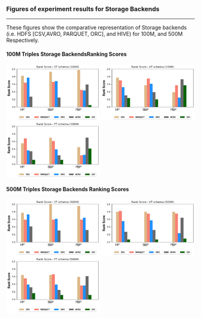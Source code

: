 ### Figures of experiment results for Storage Backends
---

These figures show the comparative representation of Storage backends (i.e. HDFS [CSV,AVRO, PARQUET, ORC], and HIVE) for 100M, and 500M Respectively.

#### 100M Triples Storage BackendsRanking Scores


<img src="figures/DistributedExperiments/storageRankingScores/100M/StorageFormats_100M_ST.png" alt="spark" width="250" height="150">       <img src="figures/DistributedExperiments/storageRankingScores/100M/StorageFormats_100M_VT.png" alt="spark" width="250" height="150">       <img src="figures/DistributedExperiments/storageRankingScores/100M/StorageFormats_100M_PT.png" alt="spark" width="250" height="150">

#### 500M Triples Storage Backends Ranking Scores


<img src="figures/DistributedExperiments/storageRankingScores/500M/StorageFormats_500M_ST.png" alt="spark" width="250" height="150">       <img src="figures/DistributedExperiments/storageRankingScores/500M/StorageFormats_500M_VT.png" alt="spark" width="250" height="150">       <img src="figures/DistributedExperiments/storageRankingScores/500M/StorageFormats_500M_PT.png" alt="spark" width="250" height="150">

 

